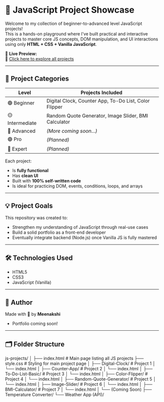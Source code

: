 # 🌟 JavaScript Project Showcase

Welcome to my collection of beginner-to-advanced level JavaScript projects!  
This is a hands-on playground where I’ve built practical and interactive projects to master core JS concepts, DOM manipulation, and UI interactions using only **HTML + CSS + Vanilla JavaScript**.

🚀 **Live Preview:**  
🔗 [Click here to explore all projects](https://meenakshi-cy.github.io/js-projects/)

---

## 📁 Project Categories

| Level        | Projects Included                                         |
|--------------|-----------------------------------------------------------|
| 🟢 Beginner   | Digital Clock, Counter App, To-Do List, Color Flipper     |
| 🟡 Intermediate | Random Quote Generator, Image Slider, BMI Calculator    |
| 🔵 Advanced   | *(More coming soon...)*                                   |
| 🟣 Pro        | *(Planned)*                                               |
| 🔴 Expert     | *(Planned)*                                               |

Each project:
- Is **fully functional**
- Has **clean UI**
- Built with **100% self-written code**
- Is ideal for practicing DOM, events, conditions, loops, and arrays

---

## 💡 Project Goals

This repository was created to:
- Strengthen my understanding of JavaScript through real-use cases
- Build a solid portfolio as a front-end developer
- Eventually integrate backend (Node.js) once Vanilla JS is fully mastered

---

## 🛠 Technologies Used

- HTML5  
- CSS3  
- JavaScript (Vanilla)

---

## 🧠 Author

Made with 💛 by **Meenakshi**  
- Portfolio coming soon!

---

## 🗂️ Folder Structure

js-projects/
│
├── index.html                 # Main page listing all JS projects
├── style.css                  # Styling for main project page
│
├── Digital-Clock/            # Project 1
│   └── index.html
│
├── Counter-App/              # Project 2
│   └── index.html
│
├── To-Do-List-Basic/         # Project 3
│   └── index.html
│
├── Color-Flipper/            # Project 4
│   └── index.html
│
├── Random-Quote-Generator/   # Project 5
│   └── index.html
│
├── Image-Slider/             # Project 6
│   └── index.html
│
├── BMI-Calculator/           # Project 7
│   └── index.html
│
└── (Coming Soon)
    ├── Temperature Converter/
    └── Weather App (API)/
